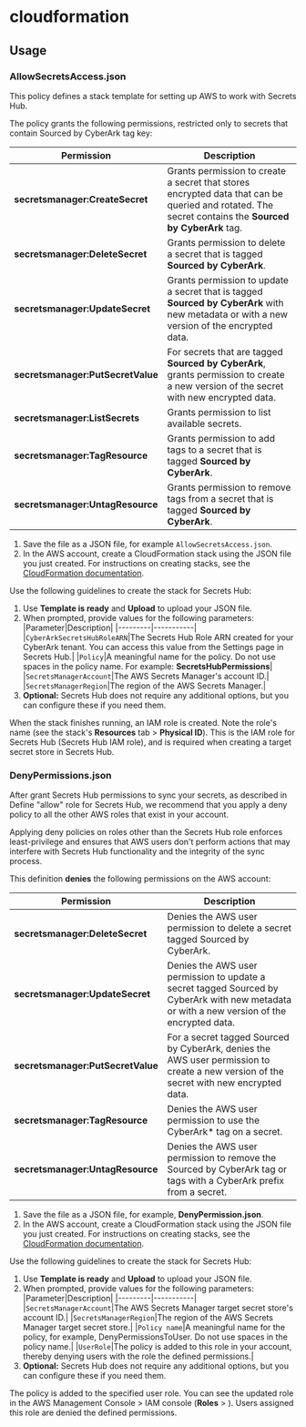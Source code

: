 # cloudformation

## Usage

### AllowSecretsAccess.json

This policy defines a stack template for setting up AWS to work with Secrets Hub.

The policy grants the following permissions, restricted only to secrets that contain Sourced by CyberArk tag key:

|Permission|Description|
|----------|-----------|
|**secretsmanager:CreateSecret**|Grants permission to create a secret that stores encrypted data that can be queried and rotated. The secret contains the **Sourced by CyberArk** tag.|
|**secretsmanager:DeleteSecret**|Grants permission to delete a secret that is tagged **Sourced by CyberArk**.|
|**secretsmanager:UpdateSecret**|Grants permission to update a secret that is tagged **Sourced by CyberArk** with new metadata or with a new version of the encrypted data.|
|**secretsmanager:PutSecretValue**|For secrets that are tagged **Sourced by CyberArk**, grants permission to create a new version of the secret with new encrypted data.|
|**secretsmanager:ListSecrets**|Grants permission to list available secrets.|
|**secretsmanager:TagResource**|Grants permission to add tags to a secret that is tagged **Sourced by CyberArk**.|
|**secretsmanager:UntagResource**|Grants permission to remove tags from a secret that is tagged **Sourced by CyberArk**.|

1. Save the file as a JSON file, for example `AllowSecretsAccess.json`.
2. In the AWS account, create a CloudFormation stack using the JSON file you just created. For instructions on creating stacks, see the [CloudFormation documentation](https://docs.aws.amazon.com/AWSCloudFormation/latest/UserGuide/using-cfn-cli-creating-stack.html).

Use the following guidelines to create the stack for Secrets Hub:

  1. Use **Template is ready** and **Upload** to upload your JSON file.
  2. When prompted, provide values for the following parameters:
|Parameter|Description|
|---------|-----------|
|`CyberArkSecretsHubRoleARN`|The Secrets Hub Role ARN created for your CyberArk tenant. You can access this value from the Settings page in Secrets Hub.|
|`Policy`|A meaningful name for the policy. Do not use spaces in the policy name. For example: **SecretsHubPermissions**|
|`SecretsManagerAccount`|The AWS Secrets Manager's account ID.|
|`SecretsManagerRegion`|The region of the AWS Secrets Manager.|
  3. **Optional:** Secrets Hub does not require any additional options, but you can configure these if you need them.

When the stack finishes running, an IAM role is created. Note the role's name (see the stack's **Resources** tab > **Physical ID**). This is the IAM role for Secrets Hub (Secrets Hub IAM role), and is required when creating a target secret store in Secrets Hub.

### DenyPermissions.json

After grant Secrets Hub permissions to sync your secrets, as described in Define "allow" role for Secrets Hub, we recommend that you apply a deny policy to all the other AWS roles that exist in your account.

Applying deny policies on roles other than the Secrets Hub role enforces least-privilege and ensures that AWS users don't perform actions that may interfere with Secrets Hub functionality and the integrity of the sync process.

This definition **denies** the following permissions on the AWS account:

|Permission|Description|
|----------|-----------|
|**secretsmanager:DeleteSecret**|Denies the AWS user permission to delete a secret tagged Sourced by CyberArk.|
|**secretsmanager:UpdateSecret**|Denies the AWS user permission to update a secret tagged Sourced by CyberArk with new metadata or with a new version of the encrypted data.|
|**secretsmanager:PutSecretValue**|For a secret tagged Sourced by CyberArk, denies the AWS user permission to create a new version of the secret with new encrypted data.|
|**secretsmanager:TagResource**|Denies the AWS user permission to use the CyberArk* tag on a secret.|
|**secretsmanager:UntagResource**|Denies the AWS user permission to remove the Sourced by CyberArk tag or tags with a CyberArk prefix from a secret.|

1. Save the file as a JSON file, for example, **DenyPermission.json**.
2. In the AWS account, create a CloudFormation stack using the JSON file you just created. For instructions on creating stacks, see the [CloudFormation documentation](https://docs.aws.amazon.com/AWSCloudFormation/latest/UserGuide/using-cfn-cli-creating-stack.html).

Use the following guidelines to create the stack for Secrets Hub:

  1. Use **Template is ready** and **Upload** to upload your JSON file.
  2. When prompted, provide values for the following parameters:
|Parameter|Description|
|---------|-----------|
|`SecretsManagerAccount`|The AWS Secrets Manager target secret store's account ID.|
|`SecretsManagerRegion`|The region of the AWS Secrets Manager target secret store.|
|`Policy name`|A meaningful name for the policy, for example, DenyPermissionsToUser. Do not use spaces in the policy name.|
|`UserRole`|The policy is added to this role in your account, thereby denying users with the role the defined permissions.|
  3. **Optional:** Secrets Hub does not require any additional options, but you can configure these if you need them.

The policy is added to the specified user role. You can see the updated role in the AWS Management Console > IAM console (**Roles** > **<UserRole>**). Users assigned this role are denied the defined permissions.